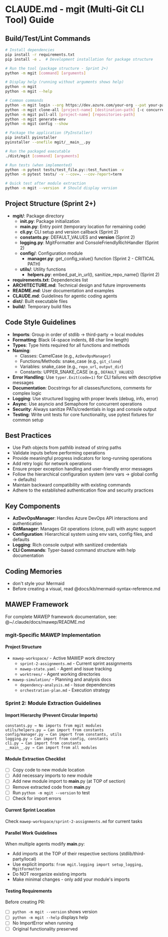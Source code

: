 # CLAUDE.md - mgit (Multi-Git CLI Tool) Guide

## Build/Test/Lint Commands
```bash
# Install dependencies
pip install -r requirements.txt
pip install -e .  # Development installation for package structure

# Run the tool (package structure - Sprint 2+)
python -m mgit [command] [arguments]

# Display help (running without arguments shows help)
python -m mgit
python -m mgit --help

# Common commands
python -m mgit login --org https://dev.azure.com/your-org --pat your-pat
python -m mgit clone-all [project-name] [destination-path] [-c concurrency] [-u update-mode]
python -m mgit pull-all [project-name] [repositories-path]
python -m mgit generate-env
python -m mgit config --show

# Package the application (PyInstaller)
pip install pyinstaller
pyinstaller --onefile mgit/__main__.py

# Run the packaged executable
./dist/mgit [command] [arguments]

# Run tests (when implemented)
python -m pytest tests/test_file.py::test_function -v
python -m pytest tests/ -v --cov=. --cov-report=term

# Quick test after module extraction
python -m mgit --version  # Should display version
```

## Project Structure (Sprint 2+)
- **mgit/**: Package directory
  - **__init__.py**: Package initialization
  - **__main__.py**: Entry point (temporary location for remaining code)
  - **cli.py**: CLI setup and version callback (Sprint 2)
  - **constants.py**: DEFAULT_VALUES and __version__ (Sprint 2)
  - **logging.py**: MgitFormatter and ConsoleFriendlyRichHandler (Sprint 2)
  - **config/**: Configuration module
    - **manager.py**: get_config_value() function (Sprint 2 - CRITICAL PATH)
  - **utils/**: Utility functions
    - **helpers.py**: embed_pat_in_url(), sanitize_repo_name() (Sprint 2)
- **requirements.txt**: Dependencies list
- **ARCHITECTURE.md**: Technical design and future improvements
- **README.md**: User documentation and examples
- **CLAUDE.md**: Guidelines for agentic coding agents
- **dist/**: Built executable files
- **build/**: Temporary build files

## Code Style Guidelines
- **Imports**: Group in order of stdlib → third-party → local modules
- **Formatting**: Black (4-space indents, 88 char line length)
- **Types**: Type hints required for all functions and methods
- **Naming**:
  - Classes: CamelCase (e.g., `AzDevOpsManager`)
  - Functions/Methods: snake_case (e.g., `git_clone`)
  - Variables: snake_case (e.g., `repo_url`, `output_dir`)
  - Constants: UPPER_SNAKE_CASE (e.g., `DEFAULT_VALUES`)
- **Error Handling**: Use `typer.Exit(code=1)` for CLI failures with descriptive messages
- **Documentation**: Docstrings for all classes/functions, comments for complex logic
- **Logging**: Use structured logging with proper levels (debug, info, error)
- **Async**: Use asyncio and Semaphore for concurrent operations
- **Security**: Always sanitize PATs/credentials in logs and console output
- **Testing**: Write unit tests for core functionality, use pytest fixtures for common setup

## Best Practices
- Use Path objects from pathlib instead of string paths
- Validate inputs before performing operations
- Provide meaningful progress indicators for long-running operations
- Add retry logic for network operations
- Ensure proper exception handling and user-friendly error messages
- Follow the hierarchical configuration system (env vars → global config → defaults)
- Maintain backward compatibility with existing commands
- Adhere to the established authentication flow and security practices

## Key Components
- **AzDevOpsManager**: Handles Azure DevOps API interactions and authentication
- **GitManager**: Manages Git operations (clone, pull) with async support
- **Configuration**: Hierarchical system using env vars, config files, and defaults
- **Logging**: Rich console output with sanitized credentials
- **CLI Commands**: Typer-based command structure with help documentation

## Coding Memories
- don't style your Mermaid
- Before creating a visual, read @docs/kb/mermaid-syntax-reference.md

## MAWEP Framework

For complete MAWEP framework documentation, see: @~/.claude/docs/mawep/README.md

### mgit-Specific MAWEP Implementation

#### Project Structure
- `mawep-workspace/` - Active MAWEP work directory
  - `sprint-2-assignments.md` - Current sprint assignments
  - `mawep-state.yaml` - Agent and issue tracking
  - `worktrees/` - Agent working directories
- `mawep-simulation/` - Planning and analysis docs
  - `dependency-analysis.md` - Issue dependencies
  - `orchestration-plan.md` - Execution strategy

### Sprint 2: Module Extraction Guidelines

#### Import Hierarchy (Prevent Circular Imports)
```
constants.py → No imports from mgit modules
utils/helpers.py → Can import from constants
config/manager.py → Can import from constants, utils  
logging.py → Can import from config, constants
cli.py → Can import from constants
__main__.py → Can import from all modules
```

#### Module Extraction Checklist
- [ ] Copy code to new module location
- [ ] Add necessary imports to new module
- [ ] Add new module import to __main__.py (at TOP of section)
- [ ] Remove extracted code from __main__.py
- [ ] Run `python -m mgit --version` to test
- [ ] Check for import errors

#### Current Sprint Location
Check `mawep-workspace/sprint-2-assignments.md` for current tasks

#### Parallel Work Guidelines
When multiple agents modify __main__.py:
- Add imports at the TOP of their respective sections (stdlib/third-party/local)
- Use explicit imports: `from mgit.logging import setup_logging, MgitFormatter`
- Do NOT reorganize existing imports
- Make minimal changes - only add your module's imports

#### Testing Requirements
Before creating PR:
- [ ] `python -m mgit --version` shows version
- [ ] `python -m mgit --help` displays help  
- [ ] No ImportError when running
- [ ] Original functionality preserved